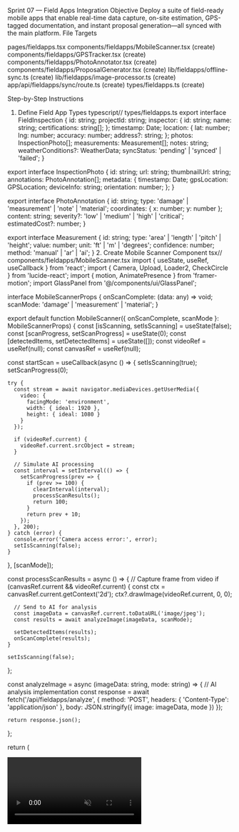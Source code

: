 Sprint 07 — Field Apps Integration
Objective
Deploy a suite of field-ready mobile apps that enable real-time data capture, on-site estimation, GPS-tagged documentation, and instant proposal generation—all synced with the main platform.
File Targets

pages/fieldapps.tsx
components/fieldapps/MobileScanner.tsx (create)
components/fieldapps/GPSTracker.tsx (create)
components/fieldapps/PhotoAnnotator.tsx (create)
components/fieldapps/ProposalGenerator.tsx (create)
lib/fieldapps/offline-sync.ts (create)
lib/fieldapps/image-processor.ts (create)
app/api/fieldapps/sync/route.ts (create)
types/fieldapps.ts (create)

Step-by-Step Instructions
1. Define Field App Types
typescript// types/fieldapps.ts
export interface FieldInspection {
  id: string;
  projectId: string;
  inspector: {
    id: string;
    name: string;
    certifications: string[];
  };
  timestamp: Date;
  location: {
    lat: number;
    lng: number;
    accuracy: number;
    address?: string;
  };
  photos: InspectionPhoto[];
  measurements: Measurement[];
  notes: string;
  weatherConditions?: WeatherData;
  syncStatus: 'pending' | 'synced' | 'failed';
}

export interface InspectionPhoto {
  id: string;
  url: string;
  thumbnailUrl: string;
  annotations: PhotoAnnotation[];
  metadata: {
    timestamp: Date;
    gpsLocation: GPSLocation;
    deviceInfo: string;
    orientation: number;
  };
}

export interface PhotoAnnotation {
  id: string;
  type: 'damage' | 'measurement' | 'note' | 'material';
  coordinates: { x: number; y: number };
  content: string;
  severity?: 'low' | 'medium' | 'high' | 'critical';
  estimatedCost?: number;
}

export interface Measurement {
  id: string;
  type: 'area' | 'length' | 'pitch' | 'height';
  value: number;
  unit: 'ft' | 'm' | 'degrees';
  confidence: number;
  method: 'manual' | 'ar' | 'ai';
}
2. Create Mobile Scanner Component
tsx// components/fieldapps/MobileScanner.tsx
import { useState, useRef, useCallback } from 'react';
import { Camera, Upload, Loader2, CheckCircle } from 'lucide-react';
import { motion, AnimatePresence } from 'framer-motion';
import GlassPanel from '@/components/ui/GlassPanel';

interface MobileScannerProps {
  onScanComplete: (data: any) => void;
  scanMode: 'damage' | 'measurement' | 'material';
}

export default function MobileScanner({ onScanComplete, scanMode }: MobileScannerProps) {
  const [isScanning, setIsScanning] = useState(false);
  const [scanProgress, setScanProgress] = useState(0);
  const [detectedItems, setDetectedItems] = useState([]);
  const videoRef = useRef<HTMLVideoElement>(null);
  const canvasRef = useRef<HTMLCanvasElement>(null);

  const startScan = useCallback(async () => {
    setIsScanning(true);
    setScanProgress(0);
    
    try {
      const stream = await navigator.mediaDevices.getUserMedia({
        video: { 
          facingMode: 'environment',
          width: { ideal: 1920 },
          height: { ideal: 1080 }
        }
      });
      
      if (videoRef.current) {
        videoRef.current.srcObject = stream;
      }

      // Simulate AI processing
      const interval = setInterval(() => {
        setScanProgress(prev => {
          if (prev >= 100) {
            clearInterval(interval);
            processScanResults();
            return 100;
          }
          return prev + 10;
        });
      }, 200);
    } catch (error) {
      console.error('Camera access error:', error);
      setIsScanning(false);
    }
  }, [scanMode]);

  const processScanResults = async () => {
    // Capture frame from video
    if (canvasRef.current && videoRef.current) {
      const ctx = canvasRef.current.getContext('2d');
      ctx?.drawImage(videoRef.current, 0, 0);
      
      // Send to AI for analysis
      const imageData = canvasRef.current.toDataURL('image/jpeg');
      const results = await analyzeImage(imageData, scanMode);
      
      setDetectedItems(results);
      onScanComplete(results);
    }
    
    setIsScanning(false);
  };

  const analyzeImage = async (imageData: string, mode: string) => {
    // AI analysis implementation
    const response = await fetch('/api/fieldapps/analyze', {
      method: 'POST',
      headers: { 'Content-Type': 'application/json' },
      body: JSON.stringify({ image: imageData, mode })
    });
    
    return response.json();
  };

  return (
    <GlassPanel className="relative h-[600px] overflow-hidden">
      <div className="absolute inset-0">
        <video
          ref={videoRef}
          autoPlay
          playsInline
          muted
          className="w-full h-full object-cover"
        />
        <canvas
          ref={canvasRef}
          className="hidden"
          width={1920}
          height={1080}
        />
        
        {/* Scan overlay */}
        <AnimatePresence>
          {isScanning && (
            <motion.div
              initial={{ opacity: 0 }}
              animate={{ opacity: 1 }}
              exit={{ opacity: 0 }}
              className="absolute inset-0 bg-black/50"
            >
              {/* Scanning animation */}
              <motion.div
                animate={{ y: ['0%', '100%', '0%'] }}
                transition={{ duration: 2, repeat: Infinity, ease: 'linear' }}
                className="absolute inset-x-0 h-1 bg-gradient-to-r from-transparent via-blue-500 to-transparent"
              />
              
              {/* Progress indicator */}
              <div className="absolute bottom-8 left-8 right-8">
                <div className="glass-panel p-4 rounded-xl">
                  <div className="flex items-center justify-between mb-2">
                    <span className="text-sm font-medium">
                      Analyzing {scanMode}...
                    </span>
                    <span className="text-sm">{scanProgress}%</span>
                  </div>
                  <div className="w-full bg-white/20 rounded-full h-2">
                    <div
                      className="bg-blue-500 h-full rounded-full transition-all"
                      style={{ width: `${scanProgress}%` }}
                    />
                  </div>
                </div>
              </div>
            </motion.div>
          )}
        </AnimatePresence>

        {/* Detected items overlay */}
        {detectedItems.map((item: any, idx) => (
          <motion.div
            key={idx}
            initial={{ scale: 0 }}
            animate={{ scale: 1 }}
            className="absolute glass-panel p-2 rounded-lg"
            style={{ left: item.x, top: item.y }}
          >
            <div className="flex items-center gap-2">
              {item.severity === 'critical' && (
                <div className="w-3 h-3 bg-red-500 rounded-full animate-pulse" />
              )}
              <span className="text-xs font-medium">{item.label}</span>
            </div>
          </motion.div>
        ))}
      </div>

      {/* Controls */}
      <div className="absolute bottom-4 left-1/2 -translate-x-1/2 flex gap-4">
        {!isScanning ? (
          <>
            <button
              onClick={startScan}
              className="glass-button-primary px-6 py-3 rounded-full flex items-center gap-2"
            >
              <Camera className="w-5 h-5" />
              Start Scan
            </button>
            <button className="glass-button px-6 py-3 rounded-full flex items-center gap-2">
              <Upload className="w-5 h-5" />
              Upload Photo
            </button>
          </>
        ) : (
          <button
            onClick={() => setIsScanning(false)}
            className="glass-button px-6 py-3 rounded-full"
          >
            Cancel
          </button>
        )}
      </div>
    </GlassPanel>
  );
}
3. Create GPS Tracker Component
tsx// components/fieldapps/GPSTracker.tsx
import { useState, useEffect } from 'react';
import { MapPin, Navigation, Signal } from 'lucide-react';
import GlassPanel from '@/components/ui/GlassPanel';

interface GPSTrackerProps {
  onLocationUpdate: (location: GeolocationPosition) => void;
  autoTrack?: boolean;
}

export default function GPSTracker({ onLocationUpdate, autoTrack = true }: GPSTrackerProps) {
  const [location, setLocation] = useState<GeolocationPosition | null>(null);
  const [accuracy, setAccuracy] = useState<'high' | 'medium' | 'low'>('low');
  const [isTracking, setIsTracking] = useState(autoTrack);

  useEffect(() => {
    if (!isTracking) return;

    const watchId = navigator.geolocation.watchPosition(
      (position) => {
        setLocation(position);
        onLocationUpdate(position);
        
        // Update accuracy indicator
        if (position.coords.accuracy < 10) {
          setAccuracy('high');
        } else if (position.coords.accuracy < 50) {
          setAccuracy('medium');
        } else {
          setAccuracy('low');
        }
      },
      (error) => console.error('GPS error:', error),
      {
        enableHighAccuracy: true,
        timeout: 5000,
        maximumAge: 0
      }
    );

    return () => navigator.geolocation.clearWatch(watchId);
  }, [isTracking, onLocationUpdate]);

  const getAccuracyColor = () => {
    switch (accuracy) {
      case 'high': return 'text-green-500';
      case 'medium': return 'text-yellow-500';
      case 'low': return 'text-red-500';
    }
  };

  return (
    <GlassPanel className="p-4">
      <div className="flex items-center justify-between mb-4">
        <h3 className="font-semibold flex items-center gap-2">
          <Navigation className="w-5 h-5" />
          GPS Location
        </h3>
        <button
          onClick={() => setIsTracking(!isTracking)}
          className={`px-3 py-1 rounded-full text-sm ${
            isTracking ? 'bg-green-500/20 text-green-500' : 'bg-gray-500/20'
          }`}
        >
          {isTracking ? 'Tracking' : 'Paused'}
        </button>
      </div>

      {location && (
        <div className="space-y-2">
          <div className="flex items-center justify-between">
            <span className="text-sm text-gray-400">Latitude</span>
            <span className="font-mono">{location.coords.latitude.toFixed(6)}</span>
          </div>
          <div className="flex items-center justify-between">
            <span className="text-sm text-gray-400">Longitude</span>
            <span className="font-mono">{location.coords.longitude.toFixed(6)}</span>
          </div>
          <div className="flex items-center justify-between">
            <span className="text-sm text-gray-400">Accuracy</span>
            <div className="flex items-center gap-2">
              <Signal className={`w-4 h-4 ${getAccuracyColor()}`} />
              <span className="font-mono">{location.coords.accuracy.toFixed(0)}m</span>
            </div>
          </div>
        </div>
      )}

      <button className="w-full mt-4 glass-button py-2 rounded-lg flex items-center justify-center gap-2">
        <MapPin className="w-4 h-4" />
        Tag Current Location
      </button>
    </GlassPanel>
  );
}
4. Create Offline Sync Manager
typescript// lib/fieldapps/offline-sync.ts
import { openDB, IDBPDatabase } from 'idb';
import { FieldInspection } from '@/types/fieldapps';

interface SyncQueueItem {
  id: string;
  type: 'inspection' | 'photo' | 'measurement';
  data: any;
  timestamp: Date;
  retries: number;
}

export class OfflineSyncManager {
  private db: IDBPDatabase | null = null;
  private syncInterval: NodeJS.Timeout | null = null;

  async initialize() {
    this.db = await openDB('FieldAppsDB', 1, {
      upgrade(db) {
        // Create object stores
        if (!db.objectStoreNames.contains('inspections')) {
          db.createObjectStore('inspections', { keyPath: 'id' });
        }
        if (!db.objectStoreNames.contains('syncQueue')) {
          db.createObjectStore('syncQueue', { keyPath: 'id' });
        }
        if (!db.objectStoreNames.contains('photos')) {
          db.createObjectStore('photos', { keyPath: 'id' });
        }
      }
    });

    // Start sync process
    this.startAutoSync();
  }

  async saveInspection(inspection: FieldInspection) {
    if (!this.db) return;

    // Save to local DB
    await this.db.put('inspections', inspection);

    // Add to sync queue
    await this.addToSyncQueue({
      id: `sync_${inspection.id}`,
      type: 'inspection',
      data: inspection,
      timestamp: new Date(),
      retries: 0
    });
  }

  async addToSyncQueue(item: SyncQueueItem) {
    if (!this.db) return;
    await this.db.put('syncQueue', item);
  }

  private startAutoSync() {
    // Check connection and sync every 30 seconds
    this.syncInterval = setInterval(() => {
      if (navigator.onLine) {
        this.syncPendingItems();
      }
    }, 30000);

    // Sync immediately if online
    if (navigator.onLine) {
      this.syncPendingItems();
    }
  }

  private async syncPendingItems() {
    if (!this.db) return;

    const tx = this.db.transaction('syncQueue', 'readonly');
    const items = await tx.objectStore('syncQueue').getAll();

    for (const item of items) {
      try {
        await this.syncItem(item);
        
        // Remove from queue on success
        await this.db.delete('syncQueue', item.id);
      } catch (error) {
        console.error('Sync failed for item:', item.id, error);
        
        // Increment retry count
        item.retries++;
        if (item.retries < 3) {
          await this.db.put('syncQueue', item);
        }
      }
    }
  }

  private async syncItem(item: SyncQueueItem) {
    const endpoint = `/api/fieldapps/sync/${item.type}`;
    
    const response = await fetch(endpoint, {
      method: 'POST',
      headers: { 'Content-Type': 'application/json' },
      body: JSON.stringify(item.data)
    });

    if (!response.ok) {
      throw new Error(`Sync failed: ${response.status}`);
    }

    return response.json();
  }

  async getOfflineInspections(): Promise<FieldInspection[]> {
    if (!this.db) return [];
    return this.db.getAll('inspections');
  }

  destroy() {
    if (this.syncInterval) {
      clearInterval(this.syncInterval);
    }
    this.db?.close();
  }
}
5. Update Field Apps Page
tsx// pages/fieldapps.tsx
import { useState, useEffect } from 'react';
import MobileScanner from '@/components/fieldapps/MobileScanner';
import GPSTracker from '@/components/fieldapps/GPSTracker';
import PhotoAnnotator from '@/components/fieldapps/PhotoAnnotator';
import ProposalGenerator from '@/components/fieldapps/ProposalGenerator';
import { OfflineSyncManager } from '@/lib/fieldapps/offline-sync';
import GlassPanel from '@/components/ui/GlassPanel';
import { Smartphone, Cloud, WifiOff, CheckCircle } from 'lucide-react';

export default function FieldApps() {
  const [activeApp, setActiveApp] = useState<'scanner' | 'gps' | 'annotator' | 'proposal'>('scanner');
  const [syncManager, setSyncManager] = useState<OfflineSyncManager | null>(null);
  const [isOnline, setIsOnline] = useState(navigator.onLine);
  const [currentInspection, setCurrentInspection] = useState(null);

  useEffect(() => {
    // Initialize offline sync
    const manager = new OfflineSyncManager();
    manager.initialize();
    setSyncManager(manager);

    // Monitor online status
    const handleOnline = () => setIsOnline(true);
    const handleOffline = () => setIsOnline(false);
    
    window.addEventListener('online', handleOnline);
    window.addEventListener('offline', handleOffline);

    return () => {
      window.removeEventListener('online', handleOnline);
      window.removeEventListener('offline', handleOffline);
      manager.destroy();
    };
  }, []);

  const apps = [
    { id: 'scanner', name: 'AI Scanner', icon: '📸' },
    { id: 'gps', name: 'GPS Tracker', icon: '📍' },
    { id: 'annotator', name: 'Photo Notes', icon: '✏️' },
    { id: 'proposal', name: 'Quick Quote', icon: '📄' }
  ];

  return (
    <div className="min-h-screen bg-gradient-to-br from-slate-900 via-purple-900 to-slate-900">
      <div className="container mx-auto px-4 py-8">
        {/* Status Bar */}
        <GlassPanel className="mb-6 p-4">
          <div className="flex items-center justify-between">
            <h1 className="text-2xl font-bold flex items-center gap-2">
              <Smartphone className="w-6 h-6" />
              Field Apps
            </h1>
            <div className="flex items-center gap-4">
              <div className={`flex items-center gap-2 px-3 py-1 rounded-full ${
                isOnline ? 'bg-green-500/20 text-green-500' : 'bg-yellow-500/20 text-yellow-500'
              }`}>
                {isOnline ? <Cloud className="w-4 h-4" /> : <WifiOff className="w-4 h-4" />}
                <span className="text-sm">{isOnline ? 'Online' : 'Offline Mode'}</span>
              </div>
            </div>
          </div>
        </GlassPanel>

        {/* App Selector */}
        <div className="grid grid-cols-4 gap-4 mb-8">
          {apps.map((app) => (
            <button
              key={app.id}
              onClick={() => setActiveApp(app.id as any)}
              className={`glass-panel p-6 rounded-xl transition-all ${
                activeApp === app.id ? 'ring-2 ring-blue-500 glass-hover-glow' : ''
              }`}
            >
              <div className="text-4xl mb-2">{app.icon}</div>
              <div className="font-medium">{app.name}</div>
            </button>
          ))}
        </div>

        {/* Active App */}
        <div className="max-w-4xl mx-auto">
          {activeApp === 'scanner' && (
            <MobileScanner
              scanMode="damage"
              onScanComplete={(data) => {
                console.log('Scan complete:', data);
                // Save to offline sync
                syncManager?.saveInspection({
                  ...currentInspection,
                  photos: data
                });
              }}
            />
          )}

          {activeApp === 'gps' && (
            <GPSTracker
              onLocationUpdate={(location) => {
                setCurrentInspection(prev => ({
                  ...prev,
                  location: {
                    lat: location.coords.latitude,
                    lng: location.coords.longitude,
                    accuracy: location.coords.accuracy
                  }
                }));
              }}
            />
          )}

          {activeApp === 'annotator' && (
            <PhotoAnnotator
              photos={currentInspection?.photos || []}
              onAnnotationsUpdate={(annotations) => {
                console.log('Annotations updated:', annotations);
              }}
            />
          )}

          {activeApp === 'proposal' && (
            <ProposalGenerator
              inspection={currentInspection}
              onGenerate={(proposal) => {
                console.log('Proposal generated:', proposal);
              }}
            />
          )}
        </div>
      </div>
    </div>
  );
}
Commit Message
feat(fieldapps): integrated mobile field apps with offline sync, GPS tracking, and AI-powered photo analysis
QA/Acceptance Checklist

 Camera scanner works on mobile devices with proper permissions
 GPS tracking shows accurate location with signal strength
 Photos can be annotated with damage markers and notes
 Offline mode queues data for sync when connection returns
 Proposal generator creates PDF with inspection data
 All field apps have glassmorphic UI consistent with platform
 Touch gestures work smoothly on mobile devices

AI Execution Block
Codex/Operator Instructions:

Install required dependencies: npm install idb react-webcam
Set up service worker for offline functionality
Configure camera permissions in next.config.js
Test on actual mobile devices (iOS and Android)
Verify GPS accuracy in various conditions
Ensure IndexedDB works across browsers
Deploy with proper SSL for camera/GPS access

Advanced/Optional Enhancements

Add AR measurement tools using device sensors
Implement voice-to-text for field notes
Create team collaboration features for multi-inspector projects
Add weather API integration for automatic condition logging
Build native mobile apps with React Native